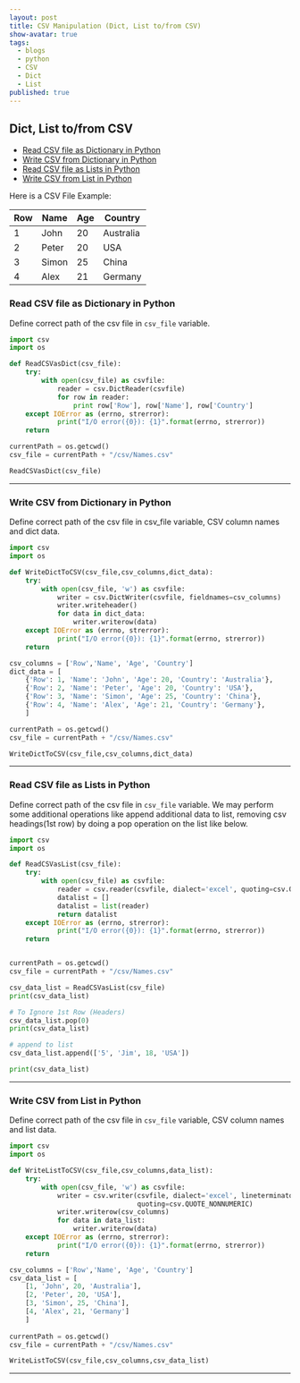 ```yaml
---
layout: post
title: CSV Manipulation (Dict, List to/from CSV)
show-avatar: true
tags:
  - blogs
  - python
  - CSV
  - Dict
  - List
published: true
---
```



## Dict, List to/from CSV



* [Read CSV file as Dictionary in Python](#csv2dict)
* [Write CSV from Dictionary in Python](#dict2csv)
* [Read CSV file as Lists in Python](#csv2list)
* [Write CSV from List in Python](#list2csv)


Here is a CSV File Example:

|Row|Name|Age|Country|
| ---|--- | ---|-------- |
|1|John|20|Australia|
|2|Peter|20|USA|
|3|Simon|25|China|
|4|Alex|21|Germany|


### Read CSV file as Dictionary in Python <a id="csv2dict"></a>
Define correct path of the csv file in `csv_file` variable.

``` python
import csv
import os

def ReadCSVasDict(csv_file):
    try:
        with open(csv_file) as csvfile:
            reader = csv.DictReader(csvfile)
            for row in reader:
                print row['Row'], row['Name'], row['Country']
    except IOError as (errno, strerror):
            print("I/O error({0}): {1}".format(errno, strerror))    
    return

currentPath = os.getcwd()
csv_file = currentPath + "/csv/Names.csv"

ReadCSVasDict(csv_file)
```
----

### Write CSV from Dictionary in Python <a id="dict2csv"></a>
Define correct path of the csv file in csv_file variable, CSV column names and dict data.

``` python
import csv
import os

def WriteDictToCSV(csv_file,csv_columns,dict_data):
    try:
        with open(csv_file, 'w') as csvfile:
            writer = csv.DictWriter(csvfile, fieldnames=csv_columns)
            writer.writeheader()
            for data in dict_data:
                writer.writerow(data)
    except IOError as (errno, strerror):
            print("I/O error({0}): {1}".format(errno, strerror))    
    return            

csv_columns = ['Row','Name', 'Age', 'Country']
dict_data = [
    {'Row': 1, 'Name': 'John', 'Age': 20, 'Country': 'Australia'},
    {'Row': 2, 'Name': 'Peter', 'Age': 20, 'Country': 'USA'},
    {'Row': 3, 'Name': 'Simon', 'Age': 25, 'Country': 'China'},
    {'Row': 4, 'Name': 'Alex', 'Age': 21, 'Country': 'Germany'},
    ]

currentPath = os.getcwd()
csv_file = currentPath + "/csv/Names.csv"

WriteDictToCSV(csv_file,csv_columns,dict_data)
```
----

### Read CSV file as Lists in Python <a id="csv2list"></a>
Define correct path of the csv file in `csv_file` variable. We may perform some additional operations like append additional data to list, removing csv headings(1st row) by doing a pop operation on the list like below.

``` python
import csv
import os

def ReadCSVasList(csv_file):
    try:
        with open(csv_file) as csvfile:
            reader = csv.reader(csvfile, dialect='excel', quoting=csv.QUOTE_NONNUMERIC)
            datalist = []
            datalist = list(reader)
            return datalist
    except IOError as (errno, strerror):
            print("I/O error({0}): {1}".format(errno, strerror))    
    return        


currentPath = os.getcwd()
csv_file = currentPath + "/csv/Names.csv"

csv_data_list = ReadCSVasList(csv_file)
print(csv_data_list)

# To Ignore 1st Row (Headers)          
csv_data_list.pop(0)
print(csv_data_list)

# append to list
csv_data_list.append(['5', 'Jim', 18, 'USA'])

print(csv_data_list)
```
----

### Write CSV from List in Python <a id="list2csv"></a>

Define correct path of the csv file in `csv_file` variable, CSV column names and list data.
``` python
import csv
import os

def WriteListToCSV(csv_file,csv_columns,data_list):
    try:
        with open(csv_file, 'w') as csvfile:
            writer = csv.writer(csvfile, dialect='excel', lineterminator = '\n', 
                                quoting=csv.QUOTE_NONNUMERIC)
            writer.writerow(csv_columns)
            for data in data_list:
                writer.writerow(data)
    except IOError as (errno, strerror):
            print("I/O error({0}): {1}".format(errno, strerror))    
    return              

csv_columns = ['Row','Name', 'Age', 'Country']
csv_data_list = [
    [1, 'John', 20, 'Australia'],
    [2, 'Peter', 20, 'USA'],
    [3, 'Simon', 25, 'China'],
    [4, 'Alex', 21, 'Germany']
    ]
    
currentPath = os.getcwd()
csv_file = currentPath + "/csv/Names.csv"

WriteListToCSV(csv_file,csv_columns,csv_data_list)
```
----

